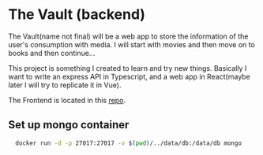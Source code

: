 # The Vault (backend)
The Vault(name not final) will be a web app to store the information of the user's consumption with media. I will start with movies and then move on to books and then continue...

This project is something I created to learn and try new things. Basically I want to write an express API in Typescript, and a web app in React(maybe later I will try to replicate it in Vue). 

The Frontend is located in this [repo](https://github.com/Guardiadelcastro/vault-frontend]).


## Set up mongo container
```bash
  docker run -d -p 27017:27017 -v $(pwd)/../data/db:/data/db mongo
```
